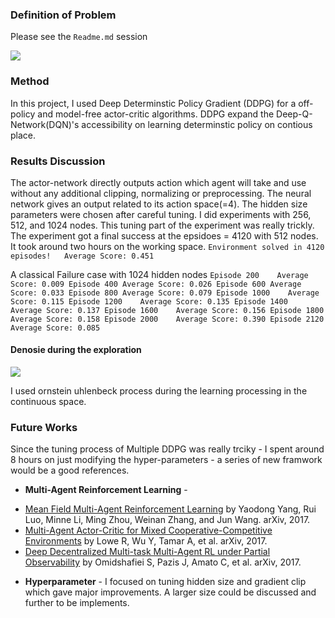 ### Definition of Problem 
Please see the `Readme.md` session

![](https://github.com/huckiyang/Udacity_DDGD_Control/blob/master/image/actor-critic.png)

### Method 
In this project, I used Deep Determinstic Policy Gradient (DDPG) for a off-policy and model-free actor-critic algorithms. DDPG expand the Deep-Q-Network(DQN)'s accessibility on learning determinstic policy on contious place.     

### Results Discussion 

The actor-network directly outputs action which agent will take and use without any additional clipping, normalizing or preprocessing. The neural network gives an output related to its action space(=4). The hidden size parameters were chosen after careful tuning. I did experiments with 256, 512, and 1024 nodes. This tuning part of the experiment was really trickly. The experiment got a final success at the epsidoes = 4120 with 512 nodes. It took around two hours on the working space. 
`Environment solved in 4120 episodes!	Average Score: 0.451`

A classical Failure case with 1024 hidden nodes
`Episode 200	Average Score: 0.009
Episode 400	Average Score: 0.026
Episode 600	Average Score: 0.033
Episode 800	Average Score: 0.079
Episode 1000	Average Score: 0.115
Episode 1200	Average Score: 0.135
Episode 1400	Average Score: 0.137
Episode 1600	Average Score: 0.156
Episode 1800	Average Score: 0.158
Episode 2000	Average Score: 0.390
Episode 2120	Average Score: 0.085`

#### Denosie during the exploration 
![](https://github.com/huckiyang/Udacity_DDGD_Control/blob/master/image/ou_process.png)

I used ornstein uhlenbeck process during the learning processing in the continuous space. 

### Future Works
Since the tuning process of Multiple DDPG was really trciky - I spent around 8 hours on just modifying the hyper-parameters - a series of new framwork would be a good references. 

- **Multi-Agent Reinforcement Learning** -  
* [Mean Field Multi-Agent Reinforcement Learning](https://arxiv.org/pdf/1802.05438.pdf) by Yaodong Yang, Rui Luo, Minne Li, Ming Zhou, Weinan Zhang, and Jun Wang. arXiv, 2017.
* [Multi-Agent Actor-Critic for Mixed Cooperative-Competitive Environments](https://arxiv.org/pdf/1706.02275.pdf) by Lowe R, Wu Y, Tamar A, et al. arXiv, 2017.
* [Deep Decentralized Multi-task Multi-Agent RL under Partial Observability](https://arxiv.org/pdf/1703.06182.pdf) by Omidshafiei S, Pazis J, Amato C, et al. arXiv, 2017.

- **Hyperparameter** - I focused on tuning hidden size and gradient clip which gave major improvements. A larger size could be discussed and further to be implements. 
